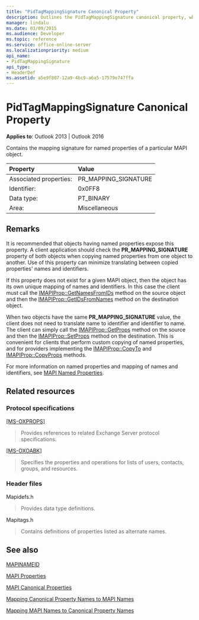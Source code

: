 ```yaml
---
title: "PidTagMappingSignature Canonical Property"
description: Outlines the PidTagMappingSignature canonical property, which contains the mapping signature for named properties of a particular MAPI object. 
manager: lindalu
ms.date: 03/09/2015
ms.audience: Developer
ms.topic: reference
ms.service: office-online-server
ms.localizationpriority: medium
api_name:
- PidTagMappingSignature
api_type:
- HeaderDef
ms.assetid: a5e9f807-12a9-4bc9-a6a5-17579e747ffa
---
```


# PidTagMappingSignature Canonical Property

  
  
**Applies to**: Outlook 2013 | Outlook 2016 
  
Contains the mapping signature for named properties of a particular MAPI object. 
  
|Property|Value|
|:-----|:-----|
|Associated properties:  <br/> |PR_MAPPING_SIGNATURE  <br/> |
|Identifier:  <br/> |0x0FF8  <br/> |
|Data type:  <br/> |PT_BINARY  <br/> |
|Area:  <br/> |Miscellaneous  <br/> |
   
## Remarks

It is recommended that objects having named properties expose this property. A client application should check the **PR_MAPPING_SIGNATURE** property of both objects when copying named properties from one object to another. Use of this property can minimize translating between copied properties' names and identifiers. 
  
If this property does not exist for a given MAPI object, then the object has its own unique mapping of names and identifiers. In this case the client must call the [IMAPIProp::GetNamesFromIDs](imapiprop-getnamesfromids.md) method on the source object and then the [IMAPIProp::GetIDsFromNames](imapiprop-getidsfromnames.md) method on the destination object. 
  
When two objects have the same **PR_MAPPING_SIGNATURE** value, the client does not need to translate name to identifier and identifier to name. The client can simply call the [IMAPIProp::GetProps](imapiprop-getprops.md) method on the source and then the [IMAPIProp::SetProps](imapiprop-setprops.md) method on the destination. This is convenient for clients that perform custom copying of named properties, and for providers implementing the [IMAPIProp::CopyTo](imapiprop-copyto.md) and [IMAPIProp::CopyProps](imapiprop-copyprops.md) methods. 
  
For more information on named properties and mapping of names and identifiers, see [MAPI Named Properties](mapi-named-properties.md). 
  
## Related resources

### Protocol specifications

[[MS-OXPROPS]](https://msdn.microsoft.com/library/f6ab1613-aefe-447d-a49c-18217230b148%28Office.15%29.aspx)
  
> Provides references to related Exchange Server protocol specifications.
    
[[MS-OXOABK]](https://msdn.microsoft.com/library/f4cf9b4c-9232-4506-9e71-2270de217614%28Office.15%29.aspx)
  
> Specifies the properties and operations for lists of users, contacts, groups, and resources.
    
### Header files

Mapidefs.h
  
> Provides data type definitions.
    
Mapitags.h
  
> Contains definitions of properties listed as alternate names.
    
## See also



[MAPINAMEID](mapinameid.md)


[MAPI Properties](mapi-properties.md)
  
[MAPI Canonical Properties](mapi-canonical-properties.md)
  
[Mapping Canonical Property Names to MAPI Names](mapping-canonical-property-names-to-mapi-names.md)
  
[Mapping MAPI Names to Canonical Property Names](mapping-mapi-names-to-canonical-property-names.md)

